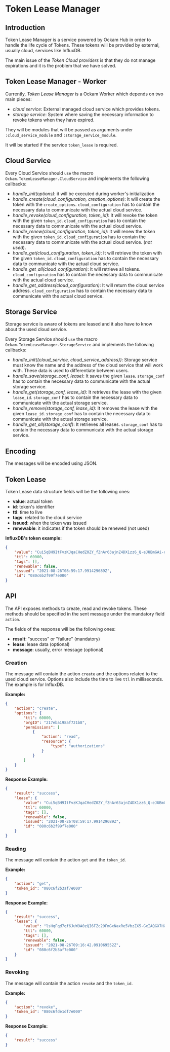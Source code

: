 # Token Lease Manager

## Introduction

Token Lease Manager is a service powered by Ockam Hub in order to handle the life cycle of Tokens. These tokens will be provided by external, usually cloud, services like InfluxDB.

The main issue of the *Token Cloud providers* is that they do not manage expirations and it is the problem that we have solved.

## Token Lease Manager - Worker

Currently, *Token Lease Manager* is a Ockam Worker which depends on two main pieces:

* *cloud service*: External managed cloud service which provides tokens.
* *storage service*: System where saving the necessary information to revoke tokens when they have expired.

They will be modules that will be passed as arguments under `:cloud_service_module` and `:storage_service_module`.

It will be started if the service `token_lease` is required.

## Cloud Service

Every Cloud Service should `use` the macro `Ockam.TokenLeaseManager.CloudService` and implements the following callbacks:

* *handle_init(options)*: it will be executed during worker's initialization
* *handle_create(cloud_configuration, creation_options)*: It will create the token with the `create_options`. `cloud_configuration` has to contain the necessary data to communicate with the actual cloud service.
* *handle_revoke(cloud_configuration, token_id)*: It will revoke the token with the given `token_id`. `cloud_configuration` has to contain the necessary data to communicate with the actual cloud service.
* *handle_renew(cloud_configuration, token_id)*: It will renew the token with the given `token_id`. `cloud_configuration` has to contain the necessary data to communicate with the actual cloud service. (*not used*).
* *handle_get(cloud_configuration, token_id)*: It will retrieve the token with the given `token_id`. `cloud_configuration` has to contain the necessary data to communicate with the actual cloud service.
* *handle_get_all(cloud_configuration)*: It will retrieve all tokens. `cloud_configuration` has to contain the necessary data to communicate with the actual cloud service.
* *handle_get_address(cloud_configuration)*: It will return the cloud service address. `cloud_configuration` has to contain the necessary data to communicate with the actual cloud service.

## Storage Service

Storage service is aware of tokens are leased and it also have to know about the used cloud service.

Every Storage Service should `use` the macro `Ockam.TokenLeaseManager.StorageService` and implements the following callbacks:

* *handle_init({cloud_service, cloud_service_address})*: Storage service must know the name and the address of the cloud service that will work with. These data is used to differentiate between users.
* *handle_save(storage_conf, lease)*: It saves the given `lease`. `storage_conf` has to contain the necessary data to communicate with the actual storage service.
* *handle_get(storage_conf, lease_id)*: It retrieves the lease with the given `lease_id`. `storage_conf` has to contain the necessary data to communicate with the actual storage service.
* *handle_remove(storage_conf, lease_id)*: It removes the lease with the given `lease_id`. `storage_conf` has to contain the necessary data to communicate with the actual storage service.
* *handle_get_all(storage_conf)*: It retrieves all leases. `storage_conf` has to contain the necessary data to communicate with the actual storage service.

## Encoding

The messages will be encoded using JSON.

## Token Lease

Token Lease data structure fields will be the following ones:

* **value**: actual token
* **id**: token's identifier
* **ttl**: time to live
* **tags**: related to the cloud service
* **issued**: when the token was issued
* **renewable**: it indicates if the token should be renewed (not used)

**InfluxDB's token example:**

```json
{
    "value": "Cui5qBH9ItFvzKJqaCHedZ0ZY_fZnAr63ajnZ4DX1zz6_Q-eJUBmGAi-o_I2j8P_9hbyxqG02NlkPLjP1qRudQ==",
    "ttl": 60000,
    "tags": [],
    "renewable": false,
    "issued": "2021-08-26T08:59:17.991429689Z",
    "id": "080c6b2f99f7e000"
}
```

## API

The API exposes methods to create, read and revoke tokens. These methods should be specified in the sent message under the mandatory field `action`.

The fields of the response will be the following ones:

* **result**: "success" or "failure" (mandatory)
* **lease**: lease data (optional)
* **message**: usually, error message (optional)

### Creation

The message will contain the action `create` and the options related to the used cloud service. Options also include the time to live `ttl` in milliseconds. The example is for InfluxDB.

**Example:**

```json
{
    "action": "create",
    "options": {
        "ttl": 60000,
        "orgID": "217eba198af721b8",
        "permissions": [
            {
                "action": "read",
                "resource": {
                    "type": "authorizations"
                }
            }
        ]
    }
}
```

**Response Example:**

```json
{
    "result": "success",
    "lease": {
        "value": "Cui5qBH9ItFvzKJqaCHedZ0ZY_fZnAr63ajnZ4DX1zz6_Q-eJUBmGAi-o_I2j8P_9hbyxqG02NlkPLjP1qRudQ==",
        "ttl": 60000,
        "tags": [],
        "renewable": false,
        "issued": "2021-08-26T08:59:17.991429689Z",
        "id": "080c6b2f99f7e000"
    }
}
```

### Reading

The message will contain the action `get` and the `token_id`.

**Example:**

```json
{
    "action": "get",
    "token_id": "080c6f2b3af7e000"
}
```

**Response Example:**

```json
{
    "result": "success",
    "lease": {
        "value": "lsHqFqd7qf6JuW9A0zQI6FZc29FmGxNaxRe5VbzZX5-GxIAQGX7HX_uTOdlwWNgcyCi0BlofvXOC6vdDHPMAmg==",
        "ttl": 60000,
        "tags": [],
        "renewable": false,
        "issued": "2021-08-26T09:16:42.091069552Z",
        "id": "080c6f2b3af7e000"
    }
}
```

### Revoking

The message will contain the action `revoke` and the `token_id`.

**Example:**

```json
{
    "action": "revoke",
    "token_id": "080c6fde1df7e000"
}
```

**Response Example:**

```json
{
    "result": "success"
}
```
